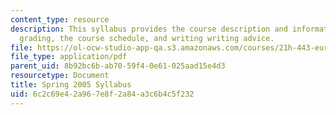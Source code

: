 ```yaml
---
content_type: resource
description: This syllabus provides the course description and information on requirements,
  grading, the course schedule, and writing writing advice.
file: https://ol-ocw-studio-app-qa.s3.amazonaws.com/courses/21h-443-european-imperialism-in-the-19th-and-20th-centuries-spring-2006/6c2c69e42a967e8f2a84a3c6b4c5f232_MIT21H_443s06_sylls05.pdf
file_type: application/pdf
parent_uid: 8b92bc6b-ab70-59f4-0e61-025aad15e4d3
resourcetype: Document
title: Spring 2005 Syllabus
uid: 6c2c69e4-2a96-7e8f-2a84-a3c6b4c5f232
---
```

